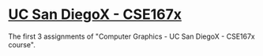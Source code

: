 # [UC San DiegoX - CSE167x](https://www.edx.org/course/computer-graphics-2)

The first 3 assignments of "Computer Graphics - UC San DiegoX -  CSE167x course".
